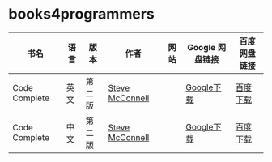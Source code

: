 # books4programmers


| 书名 | 语言 | 版本| 作者| 网站 | Google 网盘链接 | 百度网盘链接 |
| ------ | ------ | ------ | ------ | ------ | ------ | ------ |
|  Code Complete | 英文 | 第二版 | [Steve McConnell]| |[Google下载]() |[百度下载](https://pan.baidu.com/s/1pLaE0KN) |
|Code Complete|中文|第二版|[Steve McConnell]||[Google下载]()|[百度下载](https://pan.baidu.com/s/1jIzRlP0)|


[Steve McConnell]:http://stevemcconnell.com/
